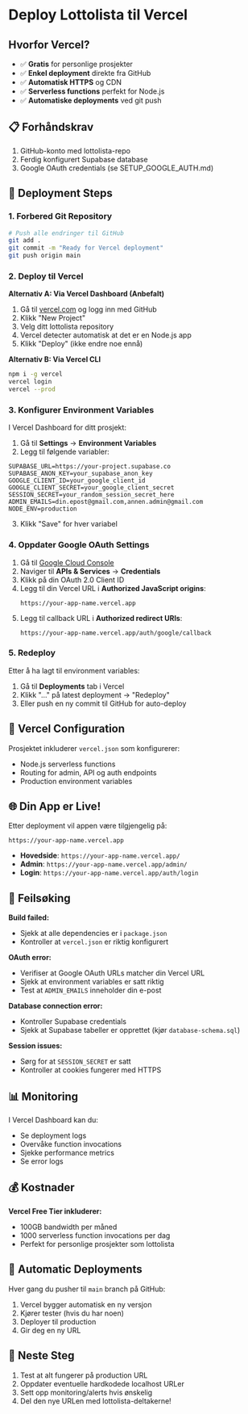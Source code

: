 # Deploy Lottolista til Vercel

## Hvorfor Vercel?
- ✅ **Gratis** for personlige prosjekter
- ✅ **Enkel deployment** direkte fra GitHub
- ✅ **Automatisk HTTPS** og CDN
- ✅ **Serverless functions** perfekt for Node.js
- ✅ **Automatiske deployments** ved git push

## 📋 Forhåndskrav
1. GitHub-konto med lottolista-repo
2. Ferdig konfigurert Supabase database
3. Google OAuth credentials (se SETUP_GOOGLE_AUTH.md)

## 🚀 Deployment Steps

### 1. Forbered Git Repository
```bash
# Push alle endringer til GitHub
git add .
git commit -m "Ready for Vercel deployment"
git push origin main
```

### 2. Deploy til Vercel

**Alternativ A: Via Vercel Dashboard (Anbefalt)**
1. Gå til [vercel.com](https://vercel.com) og logg inn med GitHub
2. Klikk "New Project"
3. Velg ditt lottolista repository
4. Vercel detecter automatisk at det er en Node.js app
5. Klikk "Deploy" (ikke endre noe ennå)

**Alternativ B: Via Vercel CLI**
```bash
npm i -g vercel
vercel login
vercel --prod
```

### 3. Konfigurer Environment Variables

I Vercel Dashboard for ditt prosjekt:

1. Gå til **Settings** → **Environment Variables**
2. Legg til følgende variabler:

```
SUPABASE_URL=https://your-project.supabase.co
SUPABASE_ANON_KEY=your_supabase_anon_key
GOOGLE_CLIENT_ID=your_google_client_id
GOOGLE_CLIENT_SECRET=your_google_client_secret
SESSION_SECRET=your_random_session_secret_here
ADMIN_EMAILS=din.epost@gmail.com,annen.admin@gmail.com
NODE_ENV=production
```

3. Klikk "Save" for hver variabel

### 4. Oppdater Google OAuth Settings

1. Gå til [Google Cloud Console](https://console.cloud.google.com/)
2. Naviger til **APIs & Services** → **Credentials**
3. Klikk på din OAuth 2.0 Client ID
4. Legg til din Vercel URL i **Authorized JavaScript origins**:
   ```
   https://your-app-name.vercel.app
   ```
5. Legg til callback URL i **Authorized redirect URIs**:
   ```
   https://your-app-name.vercel.app/auth/google/callback
   ```

### 5. Redeploy
Etter å ha lagt til environment variables:
1. Gå til **Deployments** tab i Vercel
2. Klikk "..." på latest deployment → "Redeploy"
3. Eller push en ny commit til GitHub for auto-deploy

## 🔧 Vercel Configuration

Prosjektet inkluderer `vercel.json` som konfigurerer:
- Node.js serverless functions
- Routing for admin, API og auth endpoints
- Production environment variables

## 🌐 Din App er Live!

Etter deployment vil appen være tilgjengelig på:
```
https://your-app-name.vercel.app
```

- **Hovedside**: `https://your-app-name.vercel.app/`
- **Admin**: `https://your-app-name.vercel.app/admin/`
- **Login**: `https://your-app-name.vercel.app/auth/login`

## 🔧 Feilsøking

**Build failed:**
- Sjekk at alle dependencies er i `package.json`
- Kontroller at `vercel.json` er riktig konfigurert

**OAuth error:**
- Verifiser at Google OAuth URLs matcher din Vercel URL
- Sjekk at environment variables er satt riktig
- Test at `ADMIN_EMAILS` inneholder din e-post

**Database connection error:**
- Kontroller Supabase credentials
- Sjekk at Supabase tabeller er opprettet (kjør `database-schema.sql`)

**Session issues:**
- Sørg for at `SESSION_SECRET` er satt
- Kontroller at cookies fungerer med HTTPS

## 📊 Monitoring

I Vercel Dashboard kan du:
- Se deployment logs
- Overvåke function invocations
- Sjekke performance metrics
- Se error logs

## 💰 Kostnader

**Vercel Free Tier inkluderer:**
- 100GB bandwidth per måned
- 1000 serverless function invocations per dag
- Perfekt for personlige prosjekter som lottolista

## 🔄 Automatic Deployments

Hver gang du pusher til `main` branch på GitHub:
1. Vercel bygger automatisk en ny versjon
2. Kjører tester (hvis du har noen)
3. Deployer til production
4. Gir deg en ny URL

## 🎯 Neste Steg

1. Test at alt fungerer på production URL
2. Oppdater eventuelle hardkodede localhost URLer
3. Sett opp monitoring/alerts hvis ønskelig
4. Del den nye URLen med lottolista-deltakerne!